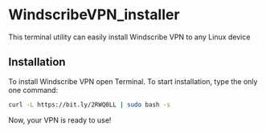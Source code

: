 # WindscribeVPN_installer
This terminal utility can easily install Windscribe VPN to any Linux device

## Installation
To install Windscribe VPN open Terminal. To start installation, type the only one command:

```sh
curl -L https://bit.ly/2RWQ0LL | sudo bash -s
```

Now, your VPN is ready to use!
